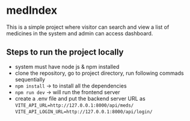 # medIndex

This is a simple project where visitor can search and view a list of medicines in the system and admin can access dashboard.

## Steps to run the project locally

- system must have node js & npm installed
- clone the repository, go to project directory, run following commads sequentially
- `npm install` -> to install all the dependencies
- `npm run dev` -> will run the frontend server
- create a .env file and put the backend server URL as
  `VITE_API_URL=http://127.0.0.1:8000/api/meds/`
  `VITE_API_LOGIN_URL=http://127.0.0.1:8000/api/login/`
